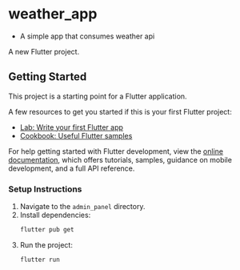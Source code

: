 # weather_app

- A simple app that consumes weather api

A new Flutter project.

## Getting Started

This project is a starting point for a Flutter application.

A few resources to get you started if this is your first Flutter project:

- [Lab: Write your first Flutter app](https://docs.flutter.dev/get-started/codelab)
- [Cookbook: Useful Flutter samples](https://docs.flutter.dev/cookbook)

For help getting started with Flutter development, view the
[online documentation](https://docs.flutter.dev/), which offers tutorials,
samples, guidance on mobile development, and a full API reference.


### Setup Instructions
1. Navigate to the `admin_panel` directory.
2. Install dependencies:
   ```bash
   flutter pub get
3. Run the project:
    ```bash
    flutter run
